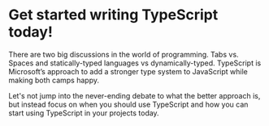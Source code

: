 # Get started writing TypeScript today!

There are two big discussions in the world of programming. Tabs vs. Spaces and statically-typed languages vs dynamically-typed. TypeScript is Microsoft’s approach to add a stronger type system to JavaScript while making both camps happy. 

Let's not jump into the never-ending debate to what the better approach is, but instead focus on when you should use TypeScript and how you can start using TypeScript in your projects today.